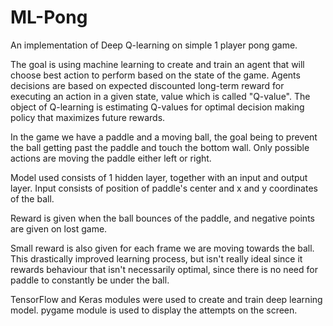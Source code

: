 # ML-Pong

An implementation of Deep Q-learning on simple 1 player pong game.


The goal is using machine learning to create and train an agent that will choose best action to perform based on 
the state of the game.
Agents decisions are based on expected discounted long-term reward for executing an action in a given state, value
which is called "Q-value". The object of Q-learning is estimating Q-values for optimal decision making policy that
maximizes future rewards.

In the game we have a paddle and a moving ball, the goal being to prevent the ball getting past the paddle and touch
the bottom wall. Only possible actions are moving the paddle either left or right.

Model used consists of 1 hidden layer, together with an input and output layer. 
Input consists of position of paddle's center and x and y coordinates of the ball.

Reward is given when the ball bounces of the paddle, and negative points are given
on lost game.

Small reward is also given for each frame we are moving towards the ball.
This drastically improved learning process, but isn't really ideal since it rewards
behaviour that isn't necessarily optimal, since there is no need for paddle to constantly be under the ball.

TensorFlow and Keras modules were used to create and train deep learning model.
pygame module is used to display the attempts on the screen.
